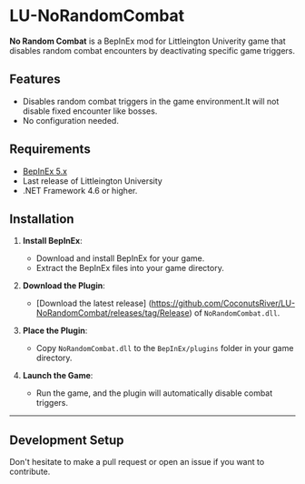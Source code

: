 # LU-NoRandomCombat
**No Random Combat** is a BepInEx mod for Littleington Univerity game that disables random combat encounters by deactivating specific game triggers. 

## Features

- Disables random combat triggers in the game environment.It will not disable fixed encounter like bosses.
- No configuration needed.


## Requirements

- [BepInEx 5.x](https://github.com/BepInEx/BepInEx)
- Last release of Littleington University
- .NET Framework 4.6 or higher.


## Installation

1. **Install BepInEx**:
   - Download and install BepInEx for your game.
   - Extract the BepInEx files into your game directory.

2. **Download the Plugin**:
   - [Download the latest release] (https://github.com/CoconutsRiver/LU-NoRandomCombat/releases/tag/Release) of `NoRandomCombat.dll`.

3. **Place the Plugin**:
   - Copy `NoRandomCombat.dll` to the `BepInEx/plugins` folder in your game directory.

4. **Launch the Game**:
   - Run the game, and the plugin will automatically disable combat triggers.

---

## Development Setup

Don't hesitate to make a pull request or open an issue if you want to contribute.


